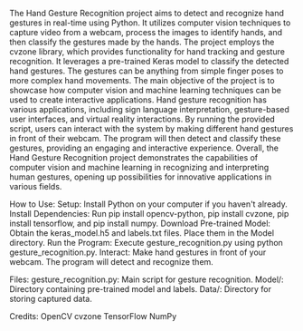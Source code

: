 The Hand Gesture Recognition project aims to detect and recognize hand gestures in real-time using Python. It utilizes computer vision techniques to capture video from a webcam, process the images to identify hands, and then classify the gestures made by the hands.
The project employs the cvzone library, which provides functionality for hand tracking and gesture recognition. It leverages a pre-trained Keras model to classify the detected hand gestures. The gestures can be anything from simple finger poses to more complex hand movements.
The main objective of the project is to showcase how computer vision and machine learning techniques can be used to create interactive applications. Hand gesture recognition has various applications, including sign language interpretation, gesture-based user interfaces, and virtual reality interactions.
By running the provided script, users can interact with the system by making different hand gestures in front of their webcam. The program will then detect and classify these gestures, providing an engaging and interactive experience.
Overall, the Hand Gesture Recognition project demonstrates the capabilities of computer vision and machine learning in recognizing and interpreting human gestures, opening up possibilities for innovative applications in various fields.

How to Use:
Setup: Install Python on your computer if you haven't already.
Install Dependencies: Run pip install opencv-python, pip install cvzone, pip install tensorflow, and pip install numpy.
Download Pre-trained Model: Obtain the keras_model.h5 and labels.txt files. Place them in the Model directory.
Run the Program: Execute gesture_recognition.py using python gesture_recognition.py.
Interact: Make hand gestures in front of your webcam. The program will detect and recognize them.


Files:
gesture_recognition.py: Main script for gesture recognition.
Model/: Directory containing pre-trained model and labels.
Data/: Directory for storing captured data.

Credits:
OpenCV
cvzone
TensorFlow
NumPy
